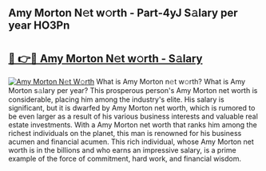 ## Amy Morton N𝚎t w𝚘rth - Part-4yJ S𝚊lary per year HO3Pn

# <h2><a href="http://gc57l2v.nevu.top/?p=Amy+Morton">🔗 👉🔴 Amy Morton N𝚎t w𝚘rth - S𝚊lary</a></h2>

[![Amy Morton N𝚎t W𝚘rth](https://i.imgur.com/Oavwk0R.jpeg)](http://gc57l2v.nevu.top/?p=Amy+Morton)
What is Amy Morton n𝚎t w𝚘rth? What is Amy Morton s𝚊lary per year?
This prosperous person's Amy Morton net worth is considerable, placing him among the industry's elite. His salary is significant, but it is dwarfed by Amy Morton net worth, which is rumored to be even larger as a result of his various business interests and valuable real estate investments. With a Amy Morton net worth that ranks him among the richest individuals on the planet, this man is renowned for his business acumen and financial acumen. This rich individual, whose Amy Morton net worth is in the billions and who earns an impressive salary, is a prime example of the force of commitment, hard work, and financial wisdom.
